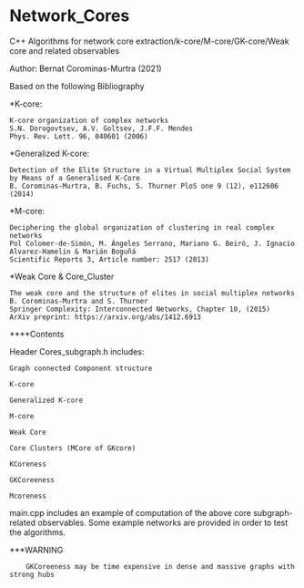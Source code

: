 # Network_Cores
C++ Algorithms for network core extraction/k-core/M-core/GK-core/Weak core and related observables

Author: Bernat Corominas-Murtra (2021)    

Based on the following Bibliography

*K-core:

	  
	K-core organization of complex networks
   	S.N. Dorogovtsev, A.V. Goltsev, J.F.F. Mendes
	Phys. Rev. Lett. 96, 040601 (2006)

*Generalized K-core:

	Detection of the Elite Structure in a Virtual Multiplex Social System by Means of a Generalised K-Core
   	B. Corominas-Murtra, B. Fuchs, S. Thurner PloS one 9 (12), e112606 (2014)

*M-core:

	Deciphering the global organization of clustering in real complex networks
	Pol Colomer-de-Simón, M. Ángeles Serrano, Mariano G. Beiró, J. Ignacio Alvarez-Hamelin & Marián Boguñá
	Scientific Reports 3, Article number: 2517 (2013)

*Weak Core & Core_Cluster

	The weak core and the structure of elites in social multiplex networks
	B. Corominas-Murtra and S. Thurner
	Springer Complexity: Interconnected Networks, Chapter 10, (2015)
	ArXiv preprint: https://arxiv.org/abs/1412.6913

****Contents

Header Cores_subgraph.h includes:										 

    Graph connected Component structure		
    
    K-core										 
    
    Generalized K-core					
    
    M-core										 
    
    Weak Core									 
		
    Core Clusters (MCore of GKcore)				 
		
    KCoreness									 
 		
    GKCoreeness									 
		
    Mcoreness									 
													 
main.cpp includes an example of computation of the above core subgraph-related observables. Some example networks are provided in order to test the algorithms.

***WARNING 

	    GKCoreeness	may be time expensive in dense and massive graphs with strong hubs								 



